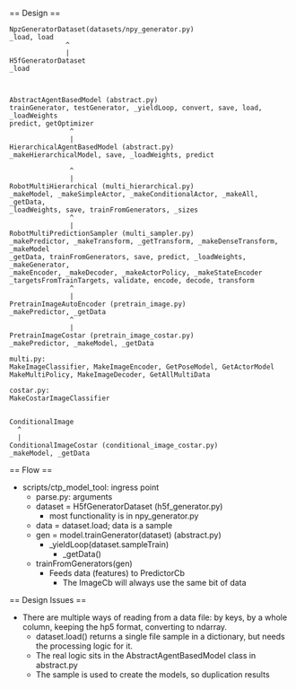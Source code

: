 == Design ==

```
NpzGeneratorDataset(datasets/npy_generator.py)
_load, load
              ^
              |
H5fGeneratorDataset
_load



AbstractAgentBasedModel (abstract.py)
trainGenerator, testGenerator, _yieldLoop, convert, save, load, _loadWeights
predict, getOptimizer
               ^
               |
HierarchicalAgentBasedModel (abstract.py)
_makeHierarchicalModel, save, _loadWeights, predict

               ^
               |
RobotMultiHierarchical (multi_hierarchical.py)
_makeModel, _makeSimpleActor, _makeConditionalActor, _makeAll, _getData,
_loadWeights, save, trainFromGenerators, _sizes
               ^
               |
RobotMultiPredictionSampler (multi_sampler.py)
_makePredictor, _makeTransform, _getTransform, _makeDenseTransform, _makeModel
_getData, trainFromGenerators, save, predict, _loadWeights, _makeGenerator,
_makeEncoder, _makeDecoder, _makeActorPolicy, _makeStateEncoder
_targetsFromTrainTargets, validate, encode, decode, transform
               ^
               |
PretrainImageAutoEncoder (pretrain_image.py)
_makePredictor, _getData
               ^
               |
PretrainImageCostar (pretrain_image_costar.py)
_makePredictor, _makeModel, _getData

multi.py:
MakeImageClassifier, MakeImageEncoder, GetPoseModel, GetActorModel
MakeMultiPolicy, MakeImageDecoder, GetAllMultiData

costar.py:
MakeCostarImageClassifier


ConditionalImage
  ^
  |
ConditionalImageCostar (conditional_image_costar.py)
_makeModel, _getData
```

== Flow ==
- scripts/ctp_model_tool: ingress point
  - parse.py: arguments
  - dataset = H5fGeneratorDataset (h5f_generator.py)
    - most functionality is in npy_generator.py
  - data = dataset.load; data is a sample
  - gen = model.trainGenerator(dataset) (abstract.py)
    - _yieldLoop(dataset.sampleTrain)
      - _getData()
  - trainFromGenerators(gen)
    - Feeds data (features) to PredictorCb
      - The ImageCb will always use the same bit of data

== Design Issues ==
- There are multiple ways of reading from a data file: by keys, by a whole column, keeping the hp5 format, converting to ndarray.
  - dataset.load() returns a single file sample in a dictionary, but needs the processing logic for it.
  - The real logic sits in the AbstractAgentBasedModel class in abstract.py
  - The sample is used to create the models, so duplication results
